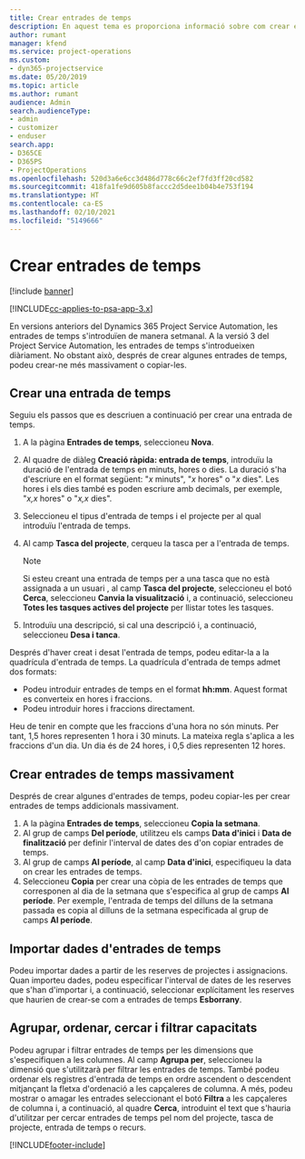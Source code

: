 ```yaml
---
title: Crear entrades de temps
description: En aquest tema es proporciona informació sobre com crear entrades de temps.
author: rumant
manager: kfend
ms.service: project-operations
ms.custom:
- dyn365-projectservice
ms.date: 05/20/2019
ms.topic: article
ms.author: rumant
audience: Admin
search.audienceType:
- admin
- customizer
- enduser
search.app:
- D365CE
- D365PS
- ProjectOperations
ms.openlocfilehash: 520d3a6e6cc3d486d778c66c2ef7fd3ff20cd582
ms.sourcegitcommit: 418fa1fe9d605b8faccc2d5dee1b04b4e753f194
ms.translationtype: HT
ms.contentlocale: ca-ES
ms.lasthandoff: 02/10/2021
ms.locfileid: "5149666"
---
```

# <a name="create-time-entries"></a>Crear entrades de temps

[!include [banner](../includes/psa-now-project-operations.md)]

[!INCLUDE[cc-applies-to-psa-app-3.x](../includes/cc-applies-to-psa-app-3x.md)]

En versions anteriors del Dynamics 365 Project Service Automation, les entrades de temps s'introduïen de manera setmanal. A la versió 3 del Project Service Automation, les entrades de temps s'introdueixen diàriament. No obstant això, després de crear algunes entrades de temps, podeu crear-ne més massivament o copiar-les.

## <a name="create-a-time-entry"></a>Crear una entrada de temps

Seguiu els passos que es descriuen a continuació per crear una entrada de temps.

1. A la pàgina **Entrades de temps**, seleccioneu **Nova**.
2. Al quadre de diàleg **Creació ràpida: entrada de temps**, introduïu la duració de l'entrada de temps en minuts, hores o dies. La duració s'ha d'escriure en el format següent: "*x* minuts", "*x* hores" o "*x* dies". Les hores i els dies també es poden escriure amb decimals, per exemple, "*x,x* hores" o "*x,x* dies".
3. Seleccioneu el tipus d'entrada de temps i el projecte per al qual introduïu l'entrada de temps.
4. Al camp **Tasca del projecte**, cerqueu la tasca per a l'entrada de temps.

    > [!NOTE]
    > Si esteu creant una entrada de temps per a una tasca que no està assignada a un usuari , al camp **Tasca del projecte**, seleccioneu el botó **Cerca**, seleccioneu **Canvia la visualització** i, a continuació, seleccioneu **Totes les tasques actives del projecte** per llistar totes les tasques.

5. Introduïu una descripció, si cal una descripció i, a continuació, seleccioneu **Desa i tanca**.

Després d'haver creat i desat l'entrada de temps, podeu editar-la a la quadrícula d'entrada de temps. La quadrícula d'entrada de temps admet dos formats:

- Podeu introduir entrades de temps en el format **hh:mm**. Aquest format es converteix en hores i fraccions.
- Podeu introduir hores i fraccions directament.

Heu de tenir en compte que les fraccions d'una hora no són minuts. Per tant, 1,5 hores representen 1 hora i 30 minuts. La mateixa regla s'aplica a les fraccions d'un dia. Un dia és de 24 hores, i 0,5 dies representen 12 hores.

## <a name="bulk-create-time-entries"></a>Crear entrades de temps massivament

Després de crear algunes d'entrades de temps, podeu copiar-les per crear entrades de temps addicionals massivament.

1. A la pàgina **Entrades de temps**, seleccioneu **Copia la setmana**.
2. Al grup de camps **Del període**, utilitzeu els camps **Data d'inici** i **Data de finalització** per definir l'interval de dates des d'on copiar entrades de temps.
3. Al grup de camps **Al període**, al camp **Data d'inici**, especifiqueu la data on crear les entrades de temps.
4. Seleccioneu **Copia** per crear una còpia de les entrades de temps que corresponen al dia de la setmana que s'especifica al grup de camps **Al període**. Per exemple, l'entrada de temps del dilluns de la setmana passada es copia al dilluns de la setmana especificada al grup de camps **Al període**.

## <a name="import-data-for-time-entries"></a>Importar dades d'entrades de temps

Podeu importar dades a partir de les reserves de projectes i assignacions. Quan importeu dades, podeu especificar l'interval de dates de les reserves que s'han d'importar i, a continuació, seleccionar explícitament les reserves que haurien de crear-se com a entrades de temps **Esborrany**.

## <a name="group-by-sort-search-and-filter-capabilities"></a>Agrupar, ordenar, cercar i filtrar capacitats

Podeu agrupar i filtrar entrades de temps per les dimensions que s'especifiquen a les columnes. Al camp **Agrupa per**, seleccioneu la dimensió que s'utilitzarà per filtrar les entrades de temps. També podeu ordenar els registres d'entrada de temps en ordre ascendent o descendent mitjançant la fletxa d'ordenació a les capçaleres de columna. A més, podeu mostrar o amagar les entrades seleccionant el botó **Filtra** a les capçaleres de columna i, a continuació, al quadre **Cerca**, introduint el text que s'hauria d'utilitzar per cercar entrades de temps pel nom del projecte, tasca de projecte, entrada de temps o recurs.


[!INCLUDE[footer-include](../includes/footer-banner.md)]